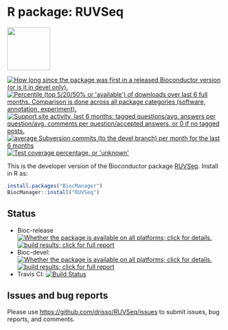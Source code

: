 # R package: RUVSeq

<img src="https://raw.githubusercontent.com/Bioconductor/BiocStickers/master/RUVSeq/RUVSeq.png" height="100"> 

<a href="http://www.bioconductor.org/packages/release/bioc/html/RUVSeq.html#since"><img border="0" src="http://www.bioconductor.org/shields/years-in-bioc/RUVSeq.svg" title="How long since the package was first in a released Bioconductor version (or is it in devel only)."></a> <a href="http://bioconductor.org/packages/stats/bioc/RUVSeq.html"><img border="0" src="http://www.bioconductor.org/shields/downloads/RUVSeq.svg" title="Percentile (top 5/20/50% or 'available') of downloads over last 6 full months. Comparison is done across all package categories (software, annotation, experiment)."></a> <a href="https://support.bioconductor.org/t/RUVSeq/"><img border="0" src="http://www.bioconductor.org/shields/posts/RUVSeq.svg" title="Support site activity, last 6 months: tagged questions/avg. answers per question/avg. comments per question/accepted answers, or 0 if no tagged posts."></a> <a href="http://www.bioconductor.org/packages/release/bioc/html/RUVSeq.html#svn_source"><img border="0" src="http://www.bioconductor.org/shields/commits/bioc/RUVSeq.svg" title="average Subversion commits (to the devel branch) per month for the last 6 months"></a>
<a href="https://codecov.io/github/Bioconductor-mirror/RUVSeq?branch=devel"><img border='0' src="http://www.bioconductor.org/shields/coverage/devel/RUVSeq.svg" title="Test coverage percentage, or 'unknown'"/></a>

This is the developer version of the Bioconductor package [RUVSeq](http://www.bioconductor.org/packages/RUVSeq). Install in R as:

```r
install.packages("BiocManager")
BiocManager::install("RUVSeq")
```
## Status

* Bioc-release <a href="http://www.bioconductor.org/packages/release/bioc/html/RUVSeq.html#archives"><img border="0" src="http://www.bioconductor.org/shields/availability/release/RUVSeq.svg" title="Whether the package is available on all platforms; click for details."></a> <a href="http://bioconductor.org/checkResults/release/bioc-LATEST/RUVSeq/"><img border="0" src="http://www.bioconductor.org/shields/build/release/bioc/RUVSeq.svg" title="build results; click for full report"></a>
* Bioc-devel: <a href="http://www.bioconductor.org/packages/devel/bioc/html/RUVSeq.html#archives"><img border="0" src="http://www.bioconductor.org/shields/availability/devel/RUVSeq.svg" title="Whether the package is available on all platforms; click for details."></a> <a href="http://bioconductor.org/checkResults/devel/bioc-LATEST/RUVSeq/"><img border="0" src="http://www.bioconductor.org/shields/build/devel/bioc/EDASeq.svg" title="build results; click for full report"></a>
* Travis CI: [![Build Status](https://travis-ci.org/drisso/RUVSeq.svg?branch=master)](https://travis-ci.org/drisso/RUVSeq)

## Issues and bug reports

Please use https://github.com/drisso/RUVSeq/issues to submit issues, bug reports, and comments.
